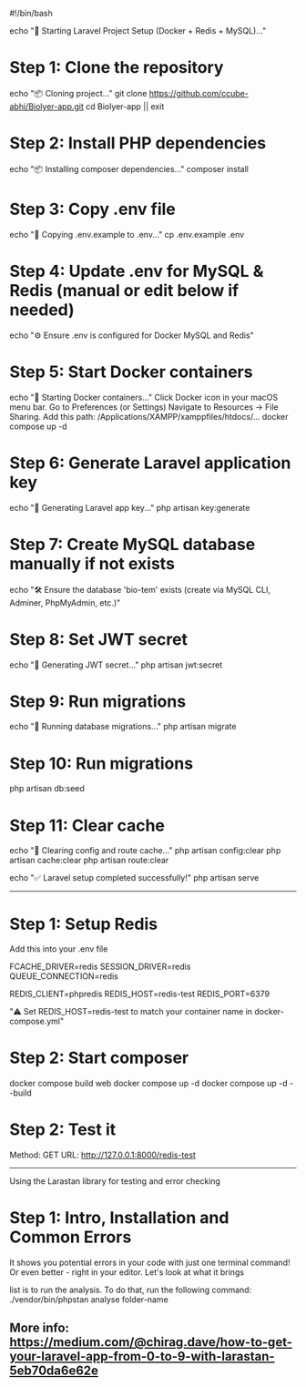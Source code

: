 #!/bin/bash

echo "🚀 Starting Laravel Project Setup (Docker + Redis + MySQL)..."

# Step 1: Clone the repository
echo "📦 Cloning project..."
git clone https://github.com/ccube-abhi/Biolyer-app.git
cd Biolyer-app || exit

# Step 2: Install PHP dependencies
echo "📦 Installing composer dependencies..."
composer install 

# Step 3: Copy .env file
echo "📄 Copying .env.example to .env..."
cp .env.example .env

# Step 4: Update .env for MySQL & Redis (manual or edit below if needed)
echo "⚙️  Ensure .env is configured for Docker MySQL and Redis"

# Step 5: Start Docker containers
echo "🐳 Starting Docker containers..."
Click Docker icon in your macOS menu bar.
Go to Preferences (or Settings)
Navigate to Resources → File Sharing.
Add this path: /Applications/XAMPP/xamppfiles/htdocs/...
docker compose up -d

# Step 6: Generate Laravel application key
echo "🔑 Generating Laravel app key..."
php artisan key:generate

# Step 7: Create MySQL database manually if not exists
echo "🛠️  Ensure the database 'bio-tem' exists (create via MySQL CLI, Adminer, PhpMyAdmin, etc.)"

# Step 8: Set JWT secret
echo "🔐 Generating JWT secret..."
php artisan jwt:secret

# Step 9: Run migrations
echo "🧱 Running database migrations..."
php artisan migrate

# Step 10: Run migrations
php artisan db:seed

# Step 11: Clear cache
echo "🧹 Clearing config and route cache..."
php artisan config:clear
php artisan cache:clear
php artisan route:clear

echo "✅ Laravel setup completed successfully!"
php artisan serve

----------------------------------------------------
# Step 1: Setup Redis 
Add this into your .env file

FCACHE_DRIVER=redis
SESSION_DRIVER=redis
QUEUE_CONNECTION=redis

REDIS_CLIENT=phpredis
REDIS_HOST=redis-test
REDIS_PORT=6379

"⚠️ Set REDIS_HOST=redis-test to match your container name in docker-compose.yml"

# Step 2: Start composer
docker compose build web
docker compose up -d
docker compose up -d --build

# Step 2: Test it
Method: GET
URL: http://127.0.0.1:8000/redis-test


-------------------------------------------------
Using the Larastan library for testing and error checking

# Step 1: Intro, Installation and Common Errors
It shows you potential errors in your code with just one terminal command! Or even better - right in your editor. Let's look at what it brings

list is to run the analysis. To do that, run the following command:
./vendor/bin/phpstan analyse folder-name

More info: https://medium.com/@chirag.dave/how-to-get-your-laravel-app-from-0-to-9-with-larastan-5eb70da6e62e
-----------------------------------------------------

